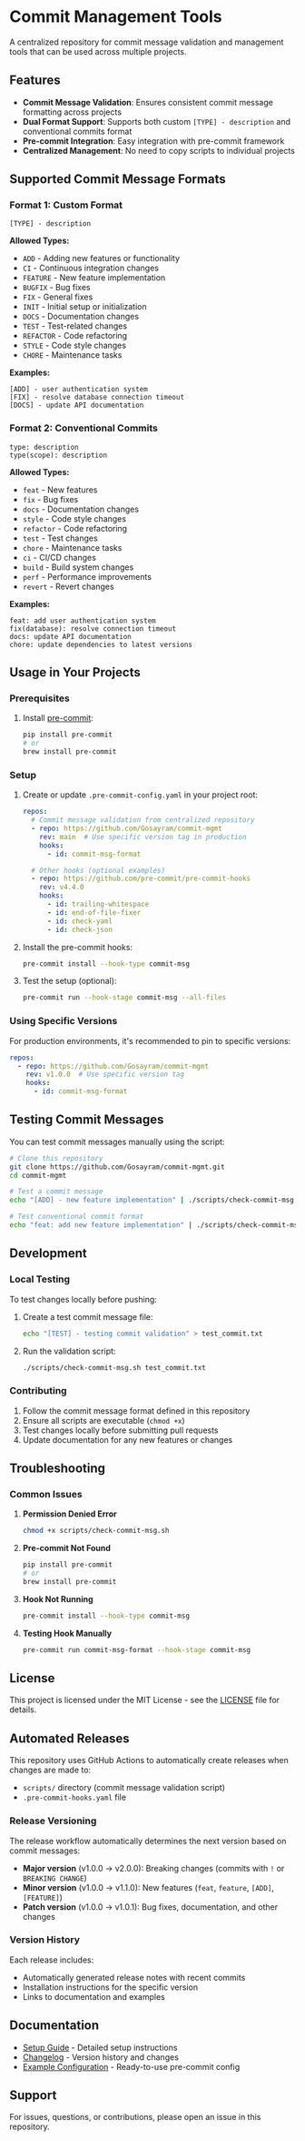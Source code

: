 # Commit Management Tools

A centralized repository for commit message validation and management tools that can be used across multiple projects.

## Features

- **Commit Message Validation**: Ensures consistent commit message formatting across projects
- **Dual Format Support**: Supports both custom `[TYPE] - description` and conventional commits format
- **Pre-commit Integration**: Easy integration with pre-commit framework
- **Centralized Management**: No need to copy scripts to individual projects

## Supported Commit Message Formats

### Format 1: Custom Format
```
[TYPE] - description
```

**Allowed Types:**
- `ADD` - Adding new features or functionality
- `CI` - Continuous integration changes
- `FEATURE` - New feature implementation
- `BUGFIX` - Bug fixes
- `FIX` - General fixes
- `INIT` - Initial setup or initialization
- `DOCS` - Documentation changes
- `TEST` - Test-related changes
- `REFACTOR` - Code refactoring
- `STYLE` - Code style changes
- `CHORE` - Maintenance tasks

**Examples:**
```
[ADD] - user authentication system
[FIX] - resolve database connection timeout
[DOCS] - update API documentation
```

### Format 2: Conventional Commits
```
type: description
type(scope): description
```

**Allowed Types:**
- `feat` - New features
- `fix` - Bug fixes
- `docs` - Documentation changes
- `style` - Code style changes
- `refactor` - Code refactoring
- `test` - Test changes
- `chore` - Maintenance tasks
- `ci` - CI/CD changes
- `build` - Build system changes
- `perf` - Performance improvements
- `revert` - Revert changes

**Examples:**
```
feat: add user authentication system
fix(database): resolve connection timeout
docs: update API documentation
chore: update dependencies to latest versions
```

## Usage in Your Projects

### Prerequisites

1. Install [pre-commit](https://pre-commit.com/):
   ```bash
   pip install pre-commit
   # or
   brew install pre-commit
   ```

### Setup

1. Create or update `.pre-commit-config.yaml` in your project root:

   ```yaml
   repos:
     # Commit message validation from centralized repository
     - repo: https://github.com/Gosayram/commit-mgmt
       rev: main  # Use specific version tag in production
       hooks:
         - id: commit-msg-format

     # Other hooks (optional examples)
     - repo: https://github.com/pre-commit/pre-commit-hooks
       rev: v4.4.0
       hooks:
         - id: trailing-whitespace
         - id: end-of-file-fixer
         - id: check-yaml
         - id: check-json
   ```

2. Install the pre-commit hooks:
   ```bash
   pre-commit install --hook-type commit-msg
   ```

3. Test the setup (optional):
   ```bash
   pre-commit run --hook-stage commit-msg --all-files
   ```

### Using Specific Versions

For production environments, it's recommended to pin to specific versions:

```yaml
repos:
  - repo: https://github.com/Gosayram/commit-mgmt
    rev: v1.0.0  # Use specific version tag
    hooks:
      - id: commit-msg-format
```

## Testing Commit Messages

You can test commit messages manually using the script:

```bash
# Clone this repository
git clone https://github.com/Gosayram/commit-mgmt.git
cd commit-mgmt

# Test a commit message
echo "[ADD] - new feature implementation" | ./scripts/check-commit-msg.sh /dev/stdin

# Test conventional commit format
echo "feat: add new feature implementation" | ./scripts/check-commit-msg.sh /dev/stdin
```

## Development

### Local Testing

To test changes locally before pushing:

1. Create a test commit message file:
   ```bash
   echo "[TEST] - testing commit validation" > test_commit.txt
   ```

2. Run the validation script:
   ```bash
   ./scripts/check-commit-msg.sh test_commit.txt
   ```

### Contributing

1. Follow the commit message format defined in this repository
2. Ensure all scripts are executable (`chmod +x`)
3. Test changes locally before submitting pull requests
4. Update documentation for any new features or changes

## Troubleshooting

### Common Issues

1. **Permission Denied Error**
   ```bash
   chmod +x scripts/check-commit-msg.sh
   ```

2. **Pre-commit Not Found**
   ```bash
   pip install pre-commit
   # or
   brew install pre-commit
   ```

3. **Hook Not Running**
   ```bash
   pre-commit install --hook-type commit-msg
   ```

4. **Testing Hook Manually**
   ```bash
   pre-commit run commit-msg-format --hook-stage commit-msg
   ```

## License

This project is licensed under the MIT License - see the [LICENSE](LICENSE) file for details.

## Automated Releases

This repository uses GitHub Actions to automatically create releases when changes are made to:

- `scripts/` directory (commit message validation script)
- `.pre-commit-hooks.yaml` file

### Release Versioning

The release workflow automatically determines the next version based on commit messages:

- **Major version** (v1.0.0 → v2.0.0): Breaking changes (commits with `!` or `BREAKING CHANGE`)
- **Minor version** (v1.0.0 → v1.1.0): New features (`feat`, `feature`, `[ADD]`, `[FEATURE]`)
- **Patch version** (v1.0.0 → v1.0.1): Bug fixes, documentation, and other changes

### Version History

Each release includes:
- Automatically generated release notes with recent commits
- Installation instructions for the specific version
- Links to documentation and examples

## Documentation

- [Setup Guide](docs/SETUP_GUIDE.md) - Detailed setup instructions
- [Changelog](docs/CHANGELOG.md) - Version history and changes  
- [Example Configuration](example.pre-commit-config.yaml) - Ready-to-use pre-commit config

## Support

For issues, questions, or contributions, please open an issue in this repository. 